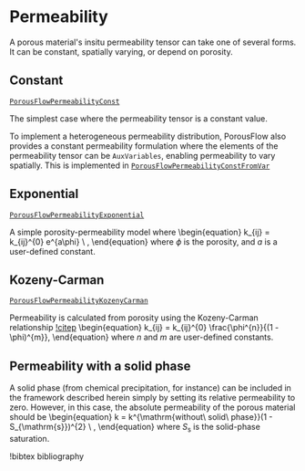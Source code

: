 # Permeability

A porous material's insitu permeability tensor can take one of several forms. It can be constant,
spatially varying, or depend on porosity.

## Constant

[`PorousFlowPermeabilityConst`](/PorousFlowPermeabilityConst.md)

The simplest case where the permeability tensor is a constant value.

To implement a heterogeneous permeability distribution, PorousFlow also provides a constant
permeability formulation where the elements of the permeability tensor can be `AuxVariables`,
enabling permeability to vary spatially. This is implemented in
[`PorousFlowPermeabilityConstFromVar`](/PorousFlowPermeabilityConstFromVar.md)

## Exponential

[`PorousFlowPermeabilityExponential`](/PorousFlowPermeabilityExponential.md)

A simple porosity-permeability model where
\begin{equation}
k_{ij} = k_{ij}^{0} e^{a\phi} \ ,
\end{equation}
where $\phi$ is the porosity, and $a$ is a user-defined constant.

## Kozeny-Carman

[`PorousFlowPermeabilityKozenyCarman`](/PorousFlowPermeabilityKozenyCarman.md)

Permeability is calculated from porosity using the Kozeny-Carman relationship [!citep](oelkers1996)
\begin{equation}
k_{ij} = k_{ij}^{0} \frac{\phi^{n}}{(1 - \phi)^{m}},
\end{equation}
where $n$ and $m$ are user-defined constants.

## Permeability with a solid phase

A solid phase (from chemical precipitation, for instance) can be included in the framework described
herein simply by setting its relative permeability to zero.  However, in this case, the absolute
permeability of the porous material should be
\begin{equation}
k = k^{\mathrm{without\ solid\ phase}}(1 - S_{\mathrm{s}})^{2} \ ,
\end{equation}
where $S_{\mathrm{s}}$ is the solid-phase saturation.


!bibtex bibliography

